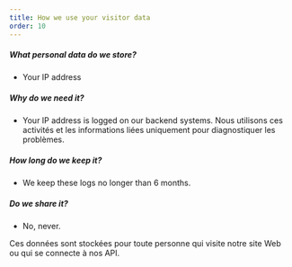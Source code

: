 ```yaml
---
title: How we use your visitor data
order: 10
---
```


##### What personal data do we store?

- Your IP address

##### Why do we need it?

- Your IP address is logged on our backend systems. Nous utilisons ces activités et les informations liées uniquement pour diagnostiquer les problèmes.

##### How long do we keep it?

- We keep these logs no longer than 6 months.

##### Do we share it?

- No, never.

<Note>
Ces données sont stockées pour toute personne qui visite notre site Web ou qui se connecte à nos API.
</Note>
